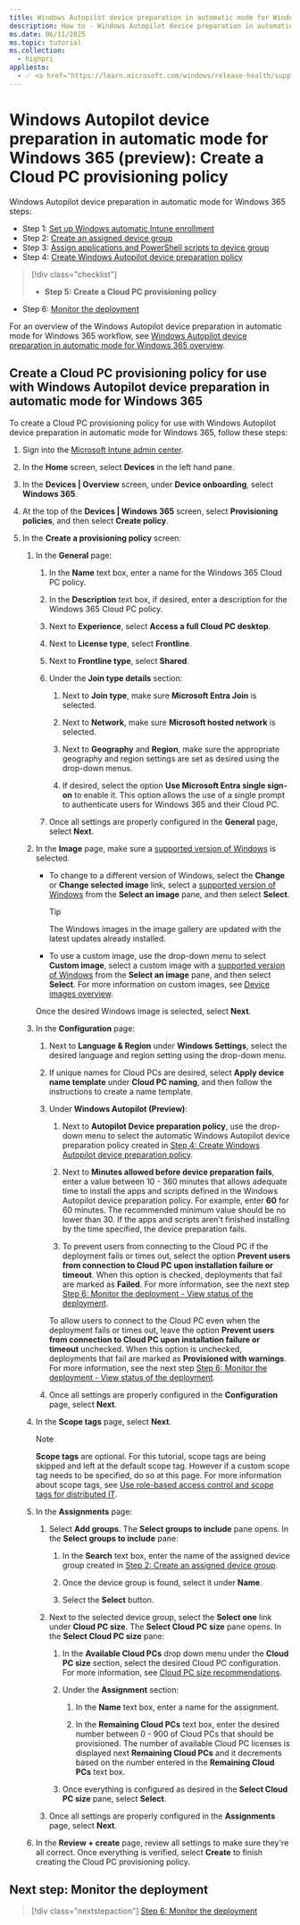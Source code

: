 ```yaml
---
title: Windows Autopilot device preparation in automatic mode for Windows 365 (preview) - Step 5 of 6 - Create a Cloud PC provisioning policy
description: How to - Windows Autopilot device preparation in automatic mode for Windows 365 (preview) - Step 5 of 6 - Create a Cloud PC provisioning policy.
ms.date: 06/11/2025
ms.topic: tutorial
ms.collection:
  - highpri
appliesto:
  - ✅ <a href="https://learn.microsoft.com/windows/release-health/supported-versions-windows-client" target="_blank">Windows 11</a>
---
```


# Windows Autopilot device preparation in automatic mode for Windows 365 (preview): Create a Cloud PC provisioning policy

Windows Autopilot device preparation in automatic mode for Windows 365 steps:

- Step 1: [Set up Windows automatic Intune enrollment](automatic-automatic-enrollment.md)
- Step 2: [Create an assigned device group](automatic-device-group.md)
- Step 3: [Assign applications and PowerShell scripts to device group](automatic-assign-apps-scripts.md)
- Step 4: [Create Windows Autopilot device preparation policy](automatic-autopilot-policy.md)

> [!div class="checklist"]
>
> - **Step 5: Create a Cloud PC provisioning policy**

- Step 6: [Monitor the deployment](automatic-monitor.md)

For an overview of the Windows Autopilot device preparation in automatic mode for Windows 365 workflow, see [Windows Autopilot device preparation in automatic mode for Windows 365 overview](automatic-workflow.md#workflow).

## Create a Cloud PC provisioning policy for use with Windows Autopilot device preparation in automatic mode for Windows 365

To create a Cloud PC provisioning policy for use with Windows Autopilot device preparation in automatic mode for Windows 365, follow these steps:

1. Sign into the [Microsoft Intune admin center](https://go.microsoft.com/fwlink/?linkid=2109431).

1. In the **Home** screen, select **Devices** in the left hand pane.

1. In the **Devices | Overview** screen, under **Device onboarding**, select **Windows 365**.

1. At the top of the **Devices | Windows 365** screen, select **Provisioning policies**, and then select **Create policy**.

1. In the **Create a provisioning policy** screen:

   1. In the **General** page:

      1. In the **Name** text box, enter a name for the Windows 365 Cloud PC policy.

      1. In the **Description** text box, if desired, enter a description for the Windows 365 Cloud PC policy.

      1. Next to **Experience**, select **Access a full Cloud PC desktop**.

      1. Next to **License type**, select **Frontline**.

      1. Next to **Frontline type**, select **Shared**.

      1. Under the **Join type details** section:

         1. Next to **Join type**, make sure **Microsoft Entra Join** is selected.

         1. Next to **Network**, make sure **Microsoft hosted network** is selected.

         1. Next to **Geography** and **Region**, make sure the appropriate geography and region settings are set as desired using the drop-down menus.

         1. If desired, select the option **Use Microsoft Entra single sign-on** to enable it. This option allows the use of a single prompt to authenticate users for Windows 365 and their Cloud PC.

      1. Once all settings are properly configured in the **General** page, select **Next**.

   1. In the **Image** page, make sure a [supported version of Windows](../../requirements.md#windows-365-cloud-pcs) is selected.

       - To change to a different version of Windows, select the **Change** or **Change selected image** link, select a [supported version of Windows](../../requirements.md#windows-365-cloud-pcs) from the **Select an image** pane, and then select **Select**.

           > [!TIP]
           >
           > The Windows images in the image gallery are updated with the latest updates already installed.

       - To use a custom image, use the drop-down menu to select **Custom image**, select a custom image with a [supported version of Windows](../../requirements.md#windows-365-cloud-pcs) from the **Select an image** pane, and then select **Select**. For more information on custom images, see [Device images overview](/windows-365/enterprise/device-images).

      Once the desired Windows image is selected, select **Next**.

   1. In the **Configuration** page:

      1. Next to **Language & Region** under **Windows Settings**, select the desired language and region setting using the drop-down menu.

      1. If unique names for Cloud PCs are desired, select **Apply device name template** under **Cloud PC naming**, and then follow the instructions to create a name template.

      1. Under **Windows Autopilot (Preview)**:

         1. Next to **Autopilot Device preparation policy**, use the drop-down menu to select the automatic Windows Autopilot device preparation policy created in [Step 4: Create Windows Autopilot device preparation policy](automatic-autopilot-policy.md).

         1. Next to **Minutes allowed before device preparation fails**, enter a value between 10 - 360 minutes that allows adequate time to install the apps and scripts defined in the Windows Autopilot device preparation policy. For example, enter **60** for 60 minutes. The recommended minimum value should be no lower than 30. If the apps and scripts aren't finished installing by the time specified, the device preparation fails.

         1. To prevent users from connecting to the Cloud PC if the deployment fails or times out, select the option **Prevent users from connection to Cloud PC upon installation failure or timeout**. When this option is checked, deployments that fail are marked as **Failed**. For more information, see the next step [Step 6: Monitor the deployment - View status of the deployment](automatic-monitor.md#view-status-of-the-deployment).

         To allow users to connect to the Cloud PC even when the deployment fails or times out, leave the option **Prevent users from connection to Cloud PC upon installation failure or timeout** unchecked. When this option is unchecked, deployments that fail are marked as **Provisioned with warnings**. For more information, see the next step [Step 6: Monitor the deployment - View status of the deployment](automatic-monitor.md#view-status-of-the-deployment).

      1. Once all settings are properly configured in the **Configuration** page, select **Next**.

   1. In the **Scope tags** page, select **Next**.

      > [!NOTE]
      >
      > **Scope tags** are optional. For this tutorial, scope tags are being skipped and left at the default scope tag. However if a custom scope tag needs to be specified, do so at this page. For more information about scope tags, see [Use role-based access control and scope tags for distributed IT](/mem/intune-service/fundamentals/scope-tags).

   1. In the **Assignments** page:

      1. Select **Add groups**. The **Select groups to include** pane opens. In the **Select groups to include** pane:

         1. In the **Search** text box, enter the name of the assigned device group created in [Step 2: Create an assigned device group](automatic-device-group.md).

         1. Once the device group is found, select it under **Name**.

         1. Select the **Select** button.

      1. Next to the selected device group, select the **Select one** link under **Cloud PC size**. The **Select Cloud PC size** pane opens. In the **Select Cloud PC size** pane:

         1. In the **Available Cloud PCs** drop down menu under the **Cloud PC size** section, select the desired Cloud PC configuration. For more information, see [Cloud PC size recommendations](/windows-365/enterprise/cloud-pc-size-recommendations).

         1. Under the **Assignment** section:

            1. In the **Name** text box, enter a name for the assignment.

            1. In the **Remaining Cloud PCs** text box, enter the desired number between 0 - 900 of Cloud PCs that should be provisioned. The number of available Cloud PC licenses is displayed next **Remaining Cloud PCs** and it decrements based on the number entered in the **Remaining Cloud PCs** text box.

         1. Once everything is configured as desired in the **Select Cloud PC size** pane, select **Select**.

      1. Once all settings are properly configured in the **Assignments** page, select **Next**.

   1. In the **Review + create** page, review all settings to make sure they're all correct. Once everything is verified, select **Create** to finish creating the Cloud PC provisioning policy.

## Next step: Monitor the deployment

> [!div class="nextstepaction"]
> [Step 6: Monitor the deployment](automatic-monitor.md)
